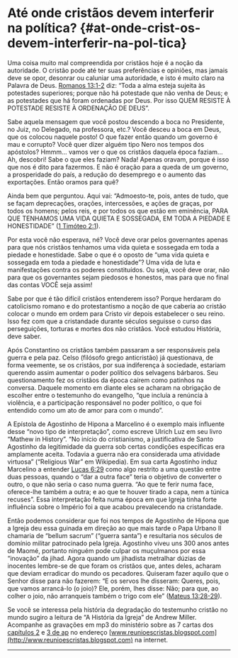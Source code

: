 # Até onde cristãos devem interferir na política? {#at-onde-crist-os-devem-interferir-na-pol-tica}

Uma coisa muito mal compreendida por cristãos hoje é a noção da autoridade. O cristão pode até ter suas preferências e opiniões, mas jamais deve se opor, desonrar ou caluniar uma autoridade, e isto é muito claro na Palavra de Deus. [Romanos 13:1-2](http://bibliaonline.com.br/acf/rm/13/1-2) diz: “Toda a alma esteja sujeita às potestades superiores; porque não há potestade que não venha de Deus; e as potestades que há foram ordenadas por Deus. Por isso QUEM RESISTE À POTESTADE RESISTE À ORDENAÇÃO DE DEUS”.

Sabe aquela mensagem que você postou descendo a boca no Presidente, no Juiz, no Delegado, na professora, etc.? Você desceu a boca em Deus, que os colocou naquele posto! O que fazer então quando um governo é mau e corrupto? Você quer dizer alguém tipo Nero nos tempos dos apóstolos? Hmmm... vamos ver o que os cristãos daquela época faziam... Ah, descobri! Sabe o que eles faziam? Nada! Apenas oravam, porque é isso que nos é dito para fazermos. E não é oração para a queda de um governo, a prosperidade do país, a redução do desemprego e o aumento das exportações. Então oramos para quê?

Ainda bem que perguntou. Aqui vai: “Admoesto-te, pois, antes de tudo, que se façam deprecações, orações, intercessões, e ações de graças, por todos os homens; pelos reis, e por todos os que estão em eminência, PARA QUE TENHAMOS UMA VIDA QUIETA E SOSSEGADA, EM TODA A PIEDADE E HONESTIDADE” ([1 Timóteo 2:1](http://bibliaonline.com.br/acf/1tm/2/1)).

Por esta você não esperava, né? Você deve orar pelos governantes apenas para que nós cristãos tenhamos uma vida quieta e sossegada em toda a piedade e honestidade. Sabe o que é o oposto de “uma vida quieta e sossegada em toda a piedade e honestidade”? Uma vida de luta e manifestações contra os poderes constituídos. Ou seja, você deve orar, não para que os governantes sejam piedosos e honestos, mas para que no final das contas VOCÊ seja assim!

Sabe por que é tão difícil cristãos entenderem isso? Porque herdaram do catolicismo romano e do protestantismo a noção de que caberia ao cristão colocar o mundo em ordem para Cristo vir depois estabelecer o seu reino. Isso fez com que a cristandade durante séculos seguisse o curso das perseguições, torturas e mortes dos não cristãos. Você estudou História, deve saber.

Após Constantino os cristãos também passaram a ser responsáveis pela guerra e pela paz. Celso (filósofo grego anticristão) já questionava, de forma veemente, se os cristãos, por sua indiferença à sociedade, estariam querendo assim aumentar o poder político dos selvagens bárbaros. Seu questionamento fez os cristãos da época caírem como patinhos na conversa. Daquele momento em diante eles se acharam na obrigação de escolher entre o testemunho do evangelho, “que incluía a renúncia à violência, e a participação responsável no poder político, o que foi entendido como um ato de amor para com o mundo”.

A Epístola de Agostinho de Hipona a Marcelino é o exemplo mais influente desse “novo tipo de interpretação”, como escreve Ulrich Luz em seu livro “Mathew in History”. “No início do cristianismo, a justificativa de Santo Agostinho da legitimidade da guerra sob certas condições específicas era amplamente aceita. Todavia a guerra não era considerada uma atividade virtuosa” (“Religious War” em Wikipedia). Em sua carta Agostinho induz Marcelino a entender [Lucas 6:29](http://bibliaonline.com.br/acf/lc/6/29) como algo restrito a uma questão entre duas pessoas, quando o “dar a outra face” teria o objetivo de converter o outro, o que não seria o caso numa guerra. “Ao que te ferir numa face, oferece-lhe também a outra; e ao que te houver tirado a capa, nem a túnica recuses”. Essa interpretação feita numa época em que Igreja tinha forte influência sobre o Império foi a que acabou prevalecendo na cristandade.

Então podemos considerar que foi nos tempos de Agostinho de Hipona que a Igreja deu essa guinada em direção ao que mais tarde o Papa Urbano II chamaria de “bellum sacrum” (“guerra santa”) e resultaria nos séculos de domínio militar patrocinado pela Igreja. Agostinho viveu uns 300 anos antes de Maomé, portanto ninguém pode culpar os muçulmanos por essa “inovação” da jihad. Agora quando um jihadista metralhar dúzias de inocentes lembre-se de que foram os cristãos que, antes deles, acharam que deviam erradicar do mundo os pecadores. Quiseram fazer aquilo que o Senhor disse para não fazerem: “E os servos lhe disseram: Queres, pois, que vamos arrancá-lo (o joio)? Ele, porém, lhes disse: Não; para que, ao colher o joio, não arranqueis também o trigo com ele” ([Mateus 13:28-29](http://bibliaonline.com.br/acf/mt/13/28-29)).

Se você se interessa pela história da degradação do testemunho cristão no mundo sugiro a leitura de “A História da Igreja” de Andrew Miller. Acompanhe as gravações em mp3 do ministério sobre as 7 cartas dos [capítulos 2](http://bibliaonline.com.br/acf/ap/2) e [3 de ap](http://bibliaonline.com.br/acf/ap/3) no endereço [www.reunioescristas.blogspot.com](http://www.reunioescristas.blogspot.com) na internet.

*****